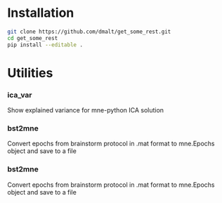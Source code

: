 # Installation

```bash
git clone https://github.com/dmalt/get_some_rest.git
cd get_some_rest
pip install --editable .
```

# Utilities

### ica_var 
Show explained variance for mne-python ICA solution

### bst2mne
Convert epochs from brainstorm protocol in .mat format to mne.Epochs object and save to a file

### bst2mne
Convert epochs from brainstorm protocol in .mat format to mne.Epochs object and save to a file
